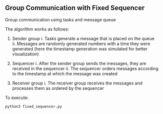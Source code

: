 ## Group Communication with Fixed Sequencer

Group communication using tasks and message queue

The algorithm works as follows:
1. Sender group 
    i. Tasks generate a message that is placed on the queue
    ii. Messages are randomly generated numbers with a time they were generated (here the timestamp generation was simulated for better visualization)

2. Sequencer 
    i. After the sender group sends the messages, they are received in the sequencer
    ii. The sequencer orders messages according to the timestamp at which the message was created

3. Receiver group 
    i. The receiver group receives the messages and processes them as ordered by the sequencer

To execute:
```sh
python3 fixed_sequencer.py
```